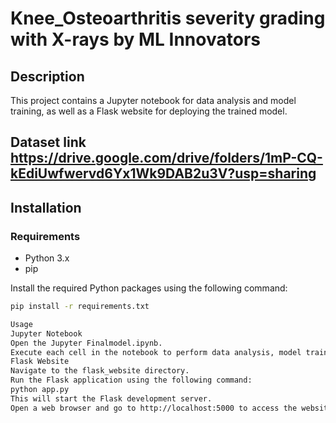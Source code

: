 # Knee_Osteoarthritis severity grading with X-rays by ML Innovators

## Description

This project contains a Jupyter notebook for data analysis and model training, as well as a Flask website for deploying the trained model.

## Dataset link https://drive.google.com/drive/folders/1mP-CQ-kEdiUwfwervd6Yx1Wk9DAB2u3V?usp=sharing

## Installation

### Requirements

- Python 3.x
- pip

Install the required Python packages using the following command:

```bash
pip install -r requirements.txt

Usage
Jupyter Notebook
Open the Jupyter Finalmodel.ipynb.
Execute each cell in the notebook to perform data analysis, model training, and evaluation.
Flask Website
Navigate to the flask_website directory.
Run the Flask application using the following command:
python app.py
This will start the Flask development server.
Open a web browser and go to http://localhost:5000 to access the website.